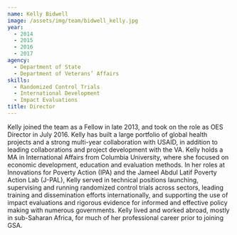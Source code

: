 ```yaml
---
name: Kelly Bidwell
image: /assets/img/team/bidwell_kelly.jpg
year:
  - 2014
  - 2015
  - 2016
  - 2017
agency:
  - Department of State
  - Department of Veterans’ Affairs
skills:
  - Randomized Control Trials
  - International Development
  - Impact Evaluations
title: Director
---
```


Kelly joined the team as a Fellow in late 2013, and took on the role as OES Director in July 2016. Kelly has built a large portfolio of global health projects and a strong multi-year collaboration with USAID, in addition to leading collaborations and project development with the VA. Kelly holds a MA in International Affairs from Columbia University, where she focused on economic development, education and evaluation methods. In her roles at Innovations for Poverty Action (IPA) and the Jameel Abdul Latif Poverty Action Lab (J-PAL), Kelly served in technical positions launching, supervising and running randomized control trials across sectors, leading training and dissemination efforts internationally, and supporting the use of impact evaluations and rigorous evidence for informed and effective policy making with numerous governments. Kelly lived and worked abroad, mostly in sub-Saharan Africa, for much of her professional career prior to joining GSA.
